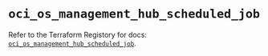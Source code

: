 # `oci_os_management_hub_scheduled_job`

Refer to the Terraform Registory for docs: [`oci_os_management_hub_scheduled_job`](https://registry.terraform.io/providers/oracle/oci/6.18.0/docs/resources/os_management_hub_scheduled_job).
